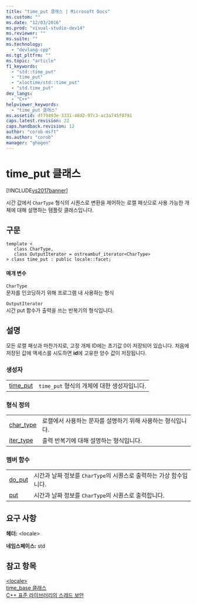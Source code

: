 ```yaml
---
title: "time_put 클래스 | Microsoft Docs"
ms.custom: ""
ms.date: "12/03/2016"
ms.prod: "visual-studio-dev14"
ms.reviewer: ""
ms.suite: ""
ms.technology: 
  - "devlang-cpp"
ms.tgt_pltfrm: ""
ms.topic: "article"
f1_keywords: 
  - "std::time_put"
  - "time_put"
  - "xloctime/std::time_put"
  - "std.time_put"
dev_langs: 
  - "C++"
helpviewer_keywords: 
  - "time_put 클래스"
ms.assetid: df79493e-3331-48d2-97c3-ac3a745f0791
caps.latest.revision: 22
caps.handback.revision: 12
author: "corob-msft"
ms.author: "corob"
manager: "ghogen"
---
```

# time_put 클래스
[!INCLUDE[vs2017banner](../assembler/inline/includes/vs2017banner.md)]

시간 값에서 `CharType` 형식의 시퀀스로 변환을 제어하는 로캘 패싯으로 사용 가능한 개체에 대해 설명하는 템플릿 클래스입니다.  
  
## 구문  
  
```  
template <  
   class CharType,  
   class OutputIterator = ostreambuf_iterator<CharType>  
> class time_put : public locale::facet;  
```  
  
#### 매개 변수  
 `CharType`  
 문자를 인코딩하기 위해 프로그램 내 사용하는 형식  
  
 `OutputIterator`  
 시간 put 함수가 출력을 쓰는 반복기의 형식입니다.  
  
## 설명  
 모든 로캘 패싯과 마찬가지로, 고정 개체 ID에는 초기값 0이 저장되어 있습니다.  처음에 저장된 값에 액세스를 시도하면 **id**에 고유한 양수 값이 저장됩니다.  
  
### 생성자  
  
|||  
|-|-|  
|[time\_put](../Topic/time_put::time_put.md)|`time_put` 형식의 개체에 대한 생성자입니다.|  
  
### 형식 정의  
  
|||  
|-|-|  
|[char\_type](../Topic/time_put::char_type.md)|로캘에서 사용하는 문자를 설명하기 위해 사용하는 형식입니다.|  
|[iter\_type](../Topic/time_put::iter_type.md)|출력 반복기에 대해 설명하는 형식입니다.|  
  
### 멤버 함수  
  
|||  
|-|-|  
|[do\_put](../Topic/time_put::do_put.md)|시간과 날짜 정보를 `CharType`의 시퀀스로 출력하는 가상 함수입니다.|  
|[put](../Topic/time_put::put.md)|시간과 날짜 정보를 `CharType`의 시퀀스로 출력합니다.|  
  
## 요구 사항  
 **헤더:** \<locale\>  
  
 **네임스페이스:** std  
  
## 참고 항목  
 [\<locale\>](../standard-library/locale.md)   
 [time\_base 클래스](../standard-library/time-base-class.md)   
 [C\+\+ 표준 라이브러리의 스레드 보안](../standard-library/thread-safety-in-the-cpp-standard-library.md)